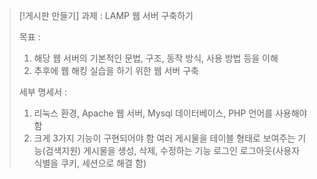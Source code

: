 > [!게시판 만들기]
> 과제 : LAMP 웹 서버 구축하기
> 
> 목표 : 
>1. 해당 웹 서버의 기본적인 문법, 구조, 동작 방식, 사용 방법 등을 이해
>2. 추후에 웹 해킹 실습을 하기 위한 웹 서버 구축
> 
>세부 명세서 :
>1. 리눅스 환경, Apache 웹 서버, Mysql 데이터베이스, PHP 언어를 사용해야 함 
>2. 크게 3가지 기능이 구현되어야 함
>	여러 게시물을 테이블 형태로 보여주는 기능(검색지원)
>	게시물을 생성, 삭제, 수정하는 기능
>	로그인 로그아웃(사용자 식별을 쿠키, 세션으로 해결 함)
>	
>	



